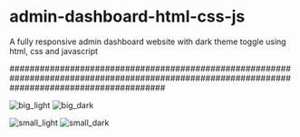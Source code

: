 # admin-dashboard-html-css-js
A fully responsive admin dashboard website with dark theme toggle using html, css and javascript

###############################################################################################################################################


![big_light](https://user-images.githubusercontent.com/68460959/197261388-8a9a6001-f1ca-4fce-847c-b16f1f071aea.jpeg)
![big_dark](https://user-images.githubusercontent.com/68460959/197261870-d8139c6c-172e-4fba-b457-0eb7722e0dd0.jpeg)

![small_light](https://user-images.githubusercontent.com/68460959/197261774-eba6b489-aac4-4a68-b307-4cce0a761812.jpeg)
![small_dark](https://user-images.githubusercontent.com/68460959/197261821-cf377804-2eae-4133-bcaf-366f5787c3dd.jpeg)



